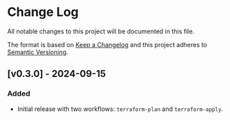 # Change Log
All notable changes to this project will be documented in this file.

The format is based on [Keep a Changelog](http://keepachangelog.com/)
and this project adheres to [Semantic Versioning](http://semver.org/).

## [v0.3.0] - 2024-09-15

### Added

- Initial release with two workflows: `terraform-plan` and `terraform-apply`.
